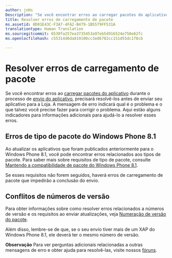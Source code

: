 ```yaml
---
author: jnHs
Description: "Se você encontrar erros ao carregar pacotes do aplicativo durante o processo de envio do aplicativo, precisará resolvê-los antes de enviar seu aplicativo para a Loja."
title: Resolver erros de carregamento de pacote
ms.assetid: 0D01E43C-F3A7-4FA2-B479-1B5579FF531A
translationtype: Human Translation
ms.sourcegitcommit: 6530fa257ea3735453a97eb5d916524e750e62fc
ms.openlocfilehash: c55314d6da819100cc3ed6782cc151d55dc1f8cb

---
```


# Resolver erros de carregamento de pacote


Se você encontrar erros ao [carregar pacotes do aplicativo](upload-app-packages.md) durante o processo de [envio do aplicativo](app-submissions.md), precisará resolvê-los antes de enviar seu aplicativo para a Loja. A mensagem de erro indicará qual é o problema e o que talvez você precise fazer para corrigir o problema. Aqui estão alguns indicadores para informações adicionais para ajudá-lo a resolver esses erros.

## Erros de tipo de pacote do Windows Phone 8.1


Ao atualizar os aplicativos que foram publicados anteriormente para o Windows Phone 8.1, você pode encontrar erros relacionados aos tipos de pacote. Para saber mais sobre requisitos de tipo de pacote, consulte [Mantendo a compatibilidade de pacote do Windows Phone 8.1](guidance-for-app-package-management.md#maintaining-package-compatibility-for-windows-phone-8-1).

Se esses requisitos não forem seguidos, haverá erros de carregamento de pacote que impedirão a conclusão do envio.

## Conflitos de números de versão


Para obter informações sobre como resolver erros relacionados a números de versão e os requisitos ao enviar atualizações, veja [Numeração de versão do pacote](package-version-numbering.md).

Além disso, lembre-se de que, se o seu envio tiver mais de um XAP do Windows Phone 8.1, ele deverá ter o mesmo número de versão.

**Observação**  Para ver perguntas adicionais relacionadas a outras mensagens de erro e obter ajuda para resolvê-las, visite nossos [fóruns](http://go.microsoft.com/fwlink/p/?LinkId=224196).

 

 

 







<!--HONumber=Aug16_HO3-->


